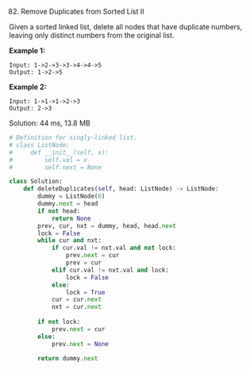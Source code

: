 82. Remove Duplicates from Sorted List II

Given a sorted linked list, delete all nodes that have duplicate numbers, leaving only distinct numbers from the original list.

**Example 1:**
```
Input: 1->2->3->3->4->4->5
Output: 1->2->5
```

**Example 2:**
```
Input: 1->1->1->2->3
Output: 2->3
```

Solution: 44 ms, 13.8 MB
```python
# Definition for singly-linked list.
# class ListNode:
#     def __init__(self, x):
#         self.val = x
#         self.next = None

class Solution:
    def deleteDuplicates(self, head: ListNode) -> ListNode:
        dummy = ListNode(0)
        dummy.next = head
        if not head:
            return None
        prev, cur, nxt = dummy, head, head.next
        lock = False
        while cur and nxt:
            if cur.val != nxt.val and not lock:
                prev.next = cur
                prev = cur
            elif cur.val != nxt.val and lock:
                lock = False
            else:
                lock = True
            cur = cur.next
            nxt = cur.next
            
        if not lock:
            prev.next = cur
        else:
            prev.next = None
            
        return dummy.next
```